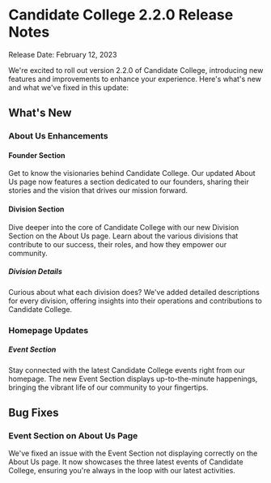 # Candidate College 2.2.0 Release Notes
Release Date: February 12, 2023

We're excited to roll out version 2.2.0 of Candidate College, introducing new features and improvements to enhance your experience. Here's what's new and what we've fixed in this update:

## What's New 
### About Us Enhancements
#### Founder Section
Get to know the visionaries behind Candidate College. Our updated About Us page now features a section dedicated to our founders, sharing their stories and the vision that drives our mission forward.

#### Division Section
Dive deeper into the core of Candidate College with our new Division Section on the About Us page. Learn about the various divisions that contribute to our success, their roles, and how they empower our community.

##### Division Details
Curious about what each division does? We've added detailed descriptions for every division, offering insights into their operations and contributions to Candidate College.

### Homepage Updates
##### Event Section
Stay connected with the latest Candidate College events right from our homepage. The new Event Section displays up-to-the-minute happenings, bringing the vibrant life of our community to your fingertips.

## Bug Fixes 
### Event Section on About Us Page
We've fixed an issue with the Event Section not displaying correctly on the About Us page. It now showcases the three latest events of Candidate College, ensuring you're always in the loop with our latest activities.
